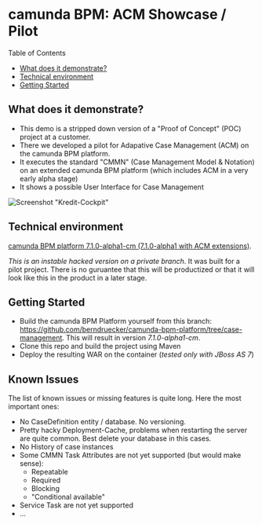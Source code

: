 # camunda BPM: ACM Showcase / Pilot

Table of Contents

- [What does it demonstrate?](#what-does-it-demonstrate)
- [Technical environment](#technical-environment)
- [Getting Started](#getting-started)
	
	
## What does it demonstrate?

- This demo is a stripped down version of a "Proof of Concept" (POC) project at a customer. 
- There we developed a pilot for Adapative Case Management (ACM) on the camunda BPM platform. 
- It executes the standard "CMMN" (Case Management Model & Notation) on an extended camunda BPM platform (which includes ACM in a very early alpha stage)
- It shows a possible User Interface for Case Management

![Screenshot "Kredit-Cockpit"][1]

[1]: https://raw.github.com/camunda/camunda-consulting/tree/master/one-time-examples/acm-showcase/screenshot.png



## Technical environment
[camunda BPM platform 7.1.0-alpha1-cm (7.1.0-alpha1 with ACM extensions)](https://github.com/berndruecker/camunda-bpm-platform/tree/case-management).

*This is an instable hacked version on a private branch*. It was built for a pilot project. There is no guruantee that this will be productized or that it will look like this in the product in a later stage.



## Getting Started

* Build the camunda BPM Platform yourself from this branch: https://github.com/berndruecker/camunda-bpm-platform/tree/case-management. This will result in version *7.1.0-alpha1-cm*.
* Clone this repo and build the project using Maven
* Deploy the resulting WAR on the container (*tested only with JBoss AS 7*)


## Known Issues

The list of known issues or missing features is quite long. Here the most important ones:

- No CaseDefinition entity / database. No versioning. 
- Pretty hacky Deployment-Cache, problems when restarting the server are quite common. Best delete your database in this cases.
- No History of case instances
- Some CMMN Task Attributes are not yet supported (but would make sense):
  - Repeatable
  - Required
  - Blocking
  - "Conditional available"
- Service Task are not yet supported
- ...